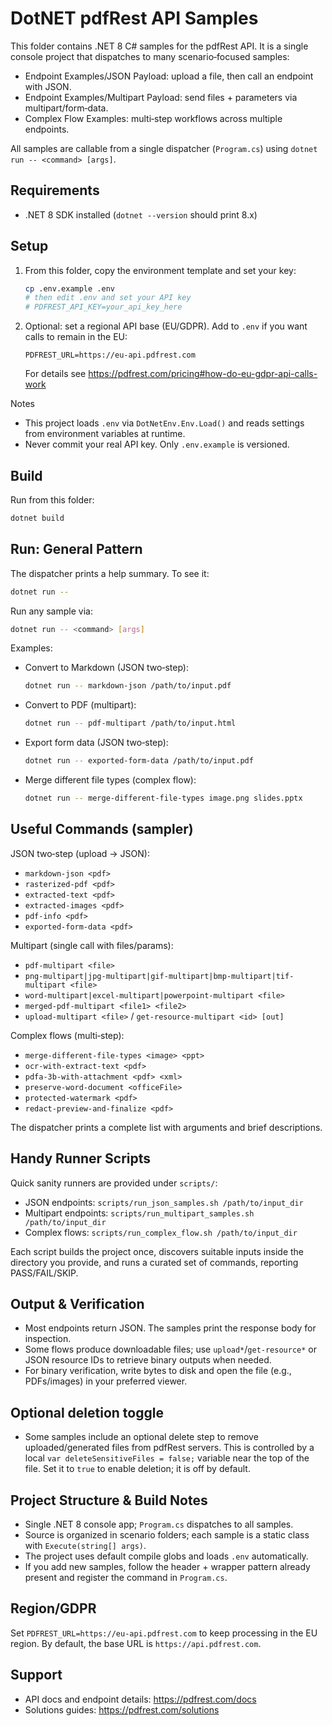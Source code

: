# DotNET pdfRest API Samples

This folder contains .NET 8 C# samples for the pdfRest API. It is a single console project that dispatches to many scenario‑focused samples:

- Endpoint Examples/JSON Payload: upload a file, then call an endpoint with JSON.
- Endpoint Examples/Multipart Payload: send files + parameters via multipart/form‑data.
- Complex Flow Examples: multi‑step workflows across multiple endpoints.

All samples are callable from a single dispatcher (`Program.cs`) using `dotnet run -- <command> [args]`.

## Requirements

- .NET 8 SDK installed (`dotnet --version` should print 8.x)

## Setup

1. From this folder, copy the environment template and set your key:

   ```bash
   cp .env.example .env
   # then edit .env and set your API key
   # PDFREST_API_KEY=your_api_key_here
   ```

2. Optional: set a regional API base (EU/GDPR). Add to `.env` if you want calls to remain in the EU:

   ```
   PDFREST_URL=https://eu-api.pdfrest.com
   ```

   For details see https://pdfrest.com/pricing#how-do-eu-gdpr-api-calls-work

Notes
- This project loads `.env` via `DotNetEnv.Env.Load()` and reads settings from environment variables at runtime.
- Never commit your real API key. Only `.env.example` is versioned.

## Build

Run from this folder:

```bash
dotnet build
```

## Run: General Pattern

The dispatcher prints a help summary. To see it:

```bash
dotnet run --
```

Run any sample via:

```bash
dotnet run -- <command> [args]
```

Examples:

- Convert to Markdown (JSON two‑step):
  ```bash
  dotnet run -- markdown-json /path/to/input.pdf
  ```
- Convert to PDF (multipart):
  ```bash
  dotnet run -- pdf-multipart /path/to/input.html
  ```
- Export form data (JSON two‑step):
  ```bash
  dotnet run -- exported-form-data /path/to/input.pdf
  ```
- Merge different file types (complex flow):
  ```bash
  dotnet run -- merge-different-file-types image.png slides.pptx
  ```

## Useful Commands (sampler)

JSON two‑step (upload → JSON):
- `markdown-json <pdf>`
- `rasterized-pdf <pdf>`
- `extracted-text <pdf>`
- `extracted-images <pdf>`
- `pdf-info <pdf>`
- `exported-form-data <pdf>`

Multipart (single call with files/params):
- `pdf-multipart <file>`
- `png-multipart|jpg-multipart|gif-multipart|bmp-multipart|tif-multipart <file>`
- `word-multipart|excel-multipart|powerpoint-multipart <file>`
- `merged-pdf-multipart <file1> <file2>`
- `upload-multipart <file>` / `get-resource-multipart <id> [out]`

Complex flows (multi‑step):
- `merge-different-file-types <image> <ppt>`
- `ocr-with-extract-text <pdf>`
- `pdfa-3b-with-attachment <pdf> <xml>`
- `preserve-word-document <officeFile>`
- `protected-watermark <pdf>`
- `redact-preview-and-finalize <pdf>`

The dispatcher prints a complete list with arguments and brief descriptions.

## Handy Runner Scripts

Quick sanity runners are provided under `scripts/`:

- JSON endpoints: `scripts/run_json_samples.sh /path/to/input_dir`
- Multipart endpoints: `scripts/run_multipart_samples.sh /path/to/input_dir`
- Complex flows: `scripts/run_complex_flow.sh /path/to/input_dir`

Each script builds the project once, discovers suitable inputs inside the directory you provide, and runs a curated set of commands, reporting PASS/FAIL/SKIP.

## Output & Verification

- Most endpoints return JSON. The samples print the response body for inspection.
- Some flows produce downloadable files; use `upload*`/`get-resource*` or JSON resource IDs to retrieve binary outputs when needed.
- For binary verification, write bytes to disk and open the file (e.g., PDFs/images) in your preferred viewer.

## Optional deletion toggle

- Some samples include an optional delete step to remove uploaded/generated files from pdfRest servers. This is controlled by a local `var deleteSensitiveFiles = false;` variable near the top of the file. Set it to `true` to enable deletion; it is off by default.
 
## Project Structure & Build Notes

- Single .NET 8 console app; `Program.cs` dispatches to all samples.
- Source is organized in scenario folders; each sample is a static class with `Execute(string[] args)`.
- The project uses default compile globs and loads `.env` automatically.
- If you add new samples, follow the header + wrapper pattern already present and register the command in `Program.cs`.

## Region/GDPR

Set `PDFREST_URL=https://eu-api.pdfrest.com` to keep processing in the EU region. By default, the base URL is `https://api.pdfrest.com`.

## Support

- API docs and endpoint details: https://pdfrest.com/docs
- Solutions guides: https://pdfrest.com/solutions

